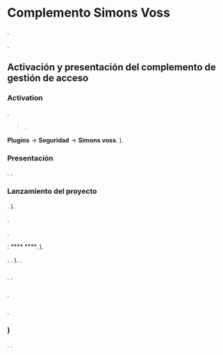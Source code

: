 # Complemento Simons Voss

.

.

## Activación y presentación del complemento de gestión de acceso

### Activation
.

> .

 **Plugins** → **Seguridad** → **Simons voss**. ).

### Presentación

. .

### Lanzamiento del proyecto

. ).

.

.

 : ****  ****. ).

. . ). .

### 

. .

### 

.

### 

.

### )

. .